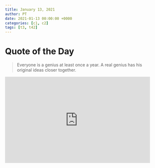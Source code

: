 ```yaml
---
title: January 13, 2021
author: PT
date: 2021-01-13 00:00:00 +0000
categories: [c1, c2]
tags: [t3, t42]
---
```


# Quote of the Day
> Everyone is a genius at least once a year. A real genius has his original ideas closer together.
<iframe src="https://giphy.com/embed/MofD6FusyLKzktNYPp" width="480" height="285" frameBorder="0" class="giphy-embed" allowFullScreen></iframe>